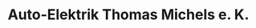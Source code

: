 ---
title: "Auto-Elektrik Thomas Michels e. K."
url: /datteln/auto-elektrik-thomas-michels-e-k/
shop: Autowerkstatt
---